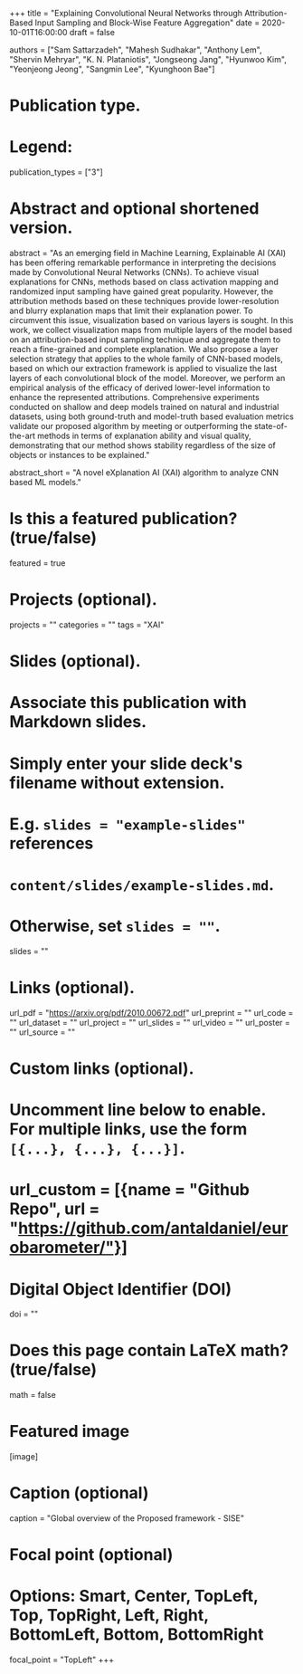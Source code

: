 +++
title = "Explaining Convolutional Neural Networks through Attribution-Based Input Sampling and Block-Wise Feature Aggregation"
date = 2020-10-01T16:00:00
draft = false

authors = ["Sam Sattarzadeh", "Mahesh Sudhakar", "Anthony Lem", "Shervin Mehryar", "K. N. Plataniotis", "Jongseong Jang", "Hyunwoo Kim", "Yeonjeong Jeong", "Sangmin Lee", "Kyunghoon Bae"]

# Publication type.
# Legend:

publication_types = ["3"]

# Abstract and optional shortened version.
abstract = "As an emerging field in Machine Learning, Explainable AI (XAI) has been offering remarkable performance in interpreting the decisions made by Convolutional Neural Networks (CNNs). To achieve visual explanations for CNNs, methods based on class activation mapping and randomized input sampling have gained great popularity. However, the attribution methods based on these techniques provide lower-resolution and blurry explanation maps that limit their explanation power. To circumvent this issue, visualization based on various layers is sought. In this work, we collect visualization maps from multiple layers of the model based on an attribution-based input sampling technique and aggregate them to reach a fine-grained and complete explanation. We also propose a layer selection strategy that applies to the whole family of CNN-based models, based on which our extraction framework is applied to visualize the last layers of each convolutional block of the model. Moreover, we perform an empirical analysis of the efficacy of derived lower-level information to enhance the represented attributions. Comprehensive experiments conducted on shallow and deep models trained on natural and industrial datasets, using both ground-truth and model-truth based evaluation metrics validate our proposed algorithm by meeting or outperforming the state-of-the-art methods in terms of explanation ability and visual quality, demonstrating that our method shows stability regardless of the size of objects or instances to be explained."

abstract_short = "A novel eXplanation AI (XAI) algorithm to analyze CNN based ML models."

# Is this a featured publication? (true/false)
featured = true

# Projects (optional).
projects = ""
categories = ""
tags = "XAI"

# Slides (optional).
#   Associate this publication with Markdown slides.
#   Simply enter your slide deck's filename without extension.
#   E.g. `slides = "example-slides"` references 
#   `content/slides/example-slides.md`.
#   Otherwise, set `slides = ""`.
slides = ""

# Links (optional).
url_pdf = "https://arxiv.org/pdf/2010.00672.pdf"
url_preprint = ""
url_code = ""
url_dataset = ""
url_project = ""
url_slides = ""
url_video = ""
url_poster = ""
url_source = ""

# Custom links (optional).
#   Uncomment line below to enable. For multiple links, use the form `[{...}, {...}, {...}]`.
# url_custom = [{name = "Github Repo", url = "https://github.com/antaldaniel/eurobarometer/"}]

# Digital Object Identifier (DOI)
doi = ""

# Does this page contain LaTeX math? (true/false)
math = false

# Featured image
[image]
  # Caption (optional)
  caption = "Global overview of the Proposed framework - SISE"

  # Focal point (optional)
  # Options: Smart, Center, TopLeft, Top, TopRight, Left, Right, BottomLeft, Bottom, BottomRight
  focal_point = "TopLeft"
+++
